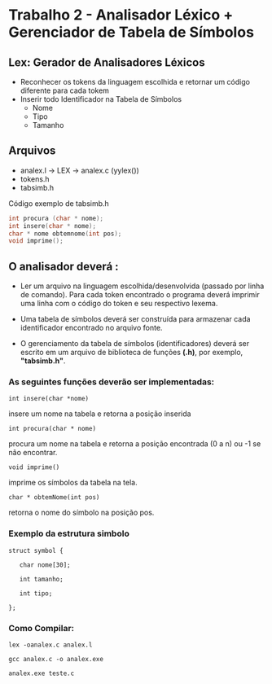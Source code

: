 
# Trabalho 2 - Analisador Léxico + Gerenciador de Tabela de Símbolos

## Lex: Gerador de Analisadores Léxicos

- Reconhecer os tokens da linguagem escolhida e retornar um código diferente para cada tokem
- Inserir todo Identificador na Tabela de Símbolos
  - Nome
  - Tipo
  - Tamanho

## Arquivos
- analex.l -> LEX -> analex.c (yylex())
- tokens.h
- tabsimb.h

Código exemplo de tabsimb.h
```c
int procura (char * nome);
int insere(char * nome);
char * nome obtemnome(int pos);
void imprime();
``` 

## O analisador deverá :

- Ler um arquivo na linguagem escolhida/desenvolvida (passado por linha de comando). Para cada token encontrado o programa deverá imprimir uma linha com o código do token e seu respectivo lexema.

- Uma tabela de símbolos deverá ser construída para armazenar cada identificador encontrado no arquivo fonte.

- O gerenciamento da tabela de símbolos (identificadores) deverá ser escrito em um arquivo de biblioteca de funções **(.h)**, por exemplo, **"tabsimb.h"**.

### As seguintes funções deverão ser implementadas:

```
int insere(char *nome)
```
   insere um nome na tabela e retorna a posição inserida

```
int procura(char * nome)
```
   procura um nome na tabela e retorna a posição encontrada (0 a n) ou -1 se não encontrar.
```
void imprime()
```
   imprime os símbolos da tabela na tela.
```
char * obtemNome(int pos)
```
  retorna o nome do símbolo na posição pos.

###  Exemplo da estrutura simbolo
```
struct symbol {

   char nome[30];

   int tamanho;

   int tipo;

};
```

### Como Compilar:
```
lex -oanalex.c analex.l

gcc analex.c -o analex.exe

analex.exe teste.c

 ```
